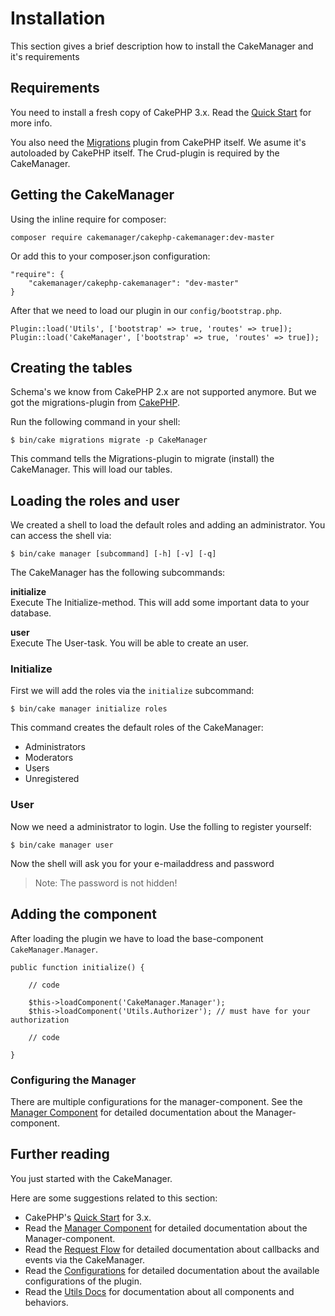 Installation
============

This section gives a brief description how to install the CakeManager and it's requirements

Requirements
------------

You need to install a fresh copy of CakePHP 3.x. Read the [Quick Start](http://book.cakephp.org/3.0/en/quickstart.html) for more info.

You also need the [Migrations](https://github.com/cakephp/migrations) plugin from CakePHP itself. We asume it's autoloaded by CakePHP itself. The Crud-plugin is required by the CakeManager.

Getting the CakeManager
-----------------------

Using the inline require for composer:

    composer require cakemanager/cakephp-cakemanager:dev-master

Or add this to your composer.json configuration:

    "require": {
        "cakemanager/cakephp-cakemanager": "dev-master"
    }

After that we need to load our plugin in our `config/bootstrap.php`.

    Plugin::load('Utils', ['bootstrap' => true, 'routes' => true]);
    Plugin::load('CakeManager', ['bootstrap' => true, 'routes' => true]);

Creating the tables
--------------------

Schema's we know from CakePHP 2.x are not supported anymore. But we got the migrations-plugin from [CakePHP](https://github.com/cakephp/migrations).

Run the following command in your shell:

    $ bin/cake migrations migrate -p CakeManager
    
This command tells the Migrations-plugin to migrate (install) the CakeManager. This will load our tables.

Loading the roles and user
-----------------
We created a shell to load the default roles and adding an administrator. You can access the shell via:

    $ bin/cake manager [subcommand] [-h] [-v] [-q]

The CakeManager has the following subcommands:

**initialize**  
Execute The Initialize-method. This will add some important data to your database.

**user**        
Execute The User-task. You will be able to create an user.

### Initialize
First we will add the roles via the `initialize` subcommand:

    $ bin/cake manager initialize roles
    
This command creates the default roles of the CakeManager:

- Administrators
- Moderators
- Users
- Unregistered

### User
Now we need a administrator to login. Use the folling to register yourself:

    $ bin/cake manager user
    
Now the shell will ask you for your e-mailaddress and password

> Note: The password is not hidden!

Adding the component
----------

After loading the plugin we have to load the base-component `CakeManager.Manager`.

    public function initialize() {
        
        // code
        
        $this->loadComponent('CakeManager.Manager');
        $this->loadComponent('Utils.Authorizer'); // must have for your authorization
           
        // code
        
    }

### Configuring the Manager

There are multiple configurations for the manager-component.
See the [Manager Component](Components/Manager.md) for detailed documentation about the Manager-component.

Further reading
-------

You just started with the CakeManager.

Here are some suggestions related to this section:

- CakePHP's [Quick Start](http://book.cakephp.org/3.0/en/quickstart.html) for 3.x.
- Read the [Manager Component](Components/Manager.md) for detailed documentation about the Manager-component.
- Read the [Request Flow](Request-Flow.md) for detailed documentation about callbacks and events via the CakeManager.
- Read the [Configurations](Configurations.md) for detailed documentation about the available configurations of the plugin.
- Read the [Utils Docs](http://cakemanager-utils.readthedocs.org/en/latest) for documentation about all components and behaviors.
